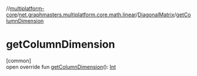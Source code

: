 //[multiplatform-core](../../../index.md)/[net.graphmasters.multiplatform.core.math.linear](../index.md)/[DiagonalMatrix](index.md)/[getColumnDimension](get-column-dimension.md)

# getColumnDimension

[common]\
open override fun [getColumnDimension](get-column-dimension.md)(): [Int](https://kotlinlang.org/api/latest/jvm/stdlib/kotlin/-int/index.html)
